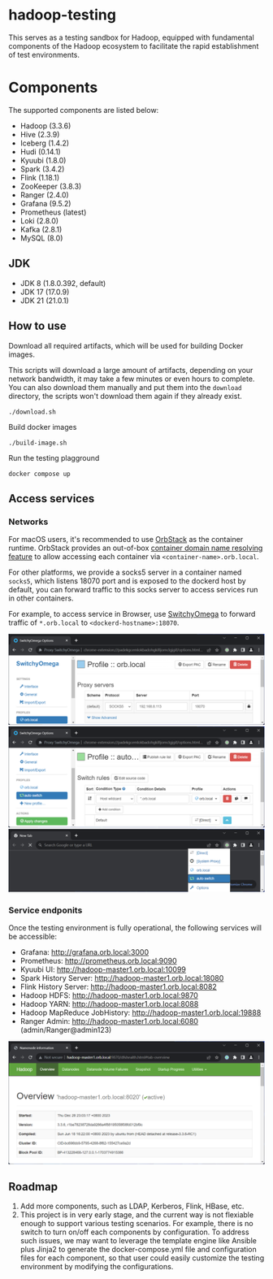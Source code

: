 # hadoop-testing

This serves as a testing sandbox for Hadoop, equipped with fundamental components
of the Hadoop ecosystem to facilitate the rapid establishment of test environments.

# Components

The supported components are listed below:

* Hadoop (3.3.6)
* Hive (2.3.9)
* Iceberg (1.4.2)
* Hudi (0.14.1)
* Kyuubi (1.8.0)
* Spark (3.4.2)
* Flink (1.18.1)
* ZooKeeper (3.8.3)
* Ranger (2.4.0)
* Grafana (9.5.2)
* Prometheus (latest)
* Loki (2.8.0)
* Kafka (2.8.1)
* MySQL (8.0)

## JDK

* JDK 8 (1.8.0.392, default)
* JDK 17 (17.0.9)
* JDK 21 (21.0.1)

## How to use

Download all required artifacts, which will be used for building Docker images.

This scripts will download a large amount of artifacts, depending on your network bandwidth,
it may take a few minutes or even hours to complete. You can also download them manually and
put them into the `download` directory, the scripts won't download them again if they already
exist.
```
./download.sh
```

Build docker images
```
./build-image.sh
```

Run the testing plagground
```
docker compose up
```

## Access services

### Networks

For macOS users, it's recommended to use [OrbStack](https://docs.orbstack.dev/) as the container runtime. OrbStack provides an out-of-box [container domain name resolving feature](https://docs.orbstack.dev/docker/domains) to allow accessing each container via `<container-name>.orb.local`.

For other platforms, we provide a socks5 server in a container named `socks5`, which listens 18070 port and is exposed to the dockerd host by default, you can forward traffic to this socks server to access services run in other containers.

For example, to access service in Browser, use [SwitchyOmega](https://github.com/FelisCatus/SwitchyOmega) to forward traffic of `*.orb.local` to `<dockerd-hostname>:18070`.

![img](docs/imgs/switchy-omega-1.png)
![img](docs/imgs/switchy-omega-2.png)
![img](docs/imgs/switchy-omega-3.png)

### Service endponits

Once the testing environment is fully operational, the following services will be accessible:

- Grafana: http://grafana.orb.local:3000
- Prometheus: http://prometheus.orb.local:9090
- Kyuubi UI: http://hadoop-master1.orb.local:10099
- Spark History Server: http://hadoop-master1.orb.local:18080
- Flink History Server: http://hadoop-master1.orb.local:8082
- Hadoop HDFS: http://hadoop-master1.orb.local:9870
- Hadoop YARN: http://hadoop-master1.orb.local:8088
- Hadoop MapReduce JobHistory: http://hadoop-master1.orb.local:19888
- Ranger Admin: http://hadoop-master1.orb.local:6080 (admin/Ranger@admin123)

![img](docs/imgs/namenode-ui.png)

## Roadmap

1. Add more components, such as LDAP, Kerberos, Flink, HBase, etc.
2. This project is in very early stage, and the current way is not flexiable enough to support various testing scenarios.
For example, there is no switch to turn on/off each components by configuration. To address such issues, we may want
to leverage the template engine like Ansible plus Jinja2 to generate the docker-compose.yml file and configuration files
for each component, so that user could easily customize the testing environment by modifying the configurations.

